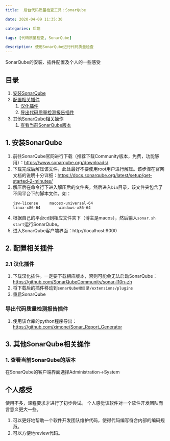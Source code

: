 ```yaml
---
title:  后台代码质量检查工具：SonarQube 

date: 2020-04-09 11:35:30

categories: 后端

tags: [代码质量检查, SonarQube] 

description: 使用SonarQube进行代码质量检查
---
```


SonarQube的安装、插件配置及个人的一些感受

<!-- more -->

## 目录
1. [安装SonarQube](#1)
2. [配置相关插件](#2)
    1. [汉化插件](#2.1)
    2. [导出代码质量检测报告插件](#2.2)
3. [其他SonarQube相关操作](#3)
    1. [查看当前SonarQube版本](#3.1)

## <span id="1">1. 安装SonarQube</span>
1. 前往SonarQube官网进行下载（推荐下载Community版本，免费，功能够用）：https://www.sonarqube.org/downloads/
2. 下载完成后解压该文件，此处最好不要使用root用户进行解压。该步骤在官网文档的说明十分详细：https://docs.sonarqube.org/latest/setup/get-started-2-minutes/ 
3. 解压后在命令行下进入解压后的文件夹，然后进入`bin`目录，该文件夹包含了不同平台下的脚本文件。如：
    ```
    jsw-license		macosx-universal-64
    linux-x86-64		windows-x86-64
    ```
4. 根据自己的平台cd到相应文件夹下（博主是macos），然后输入`sonar.sh start`运行SonarQube。
5. 进入SonarQube客户端界面：http://localhost:9000 

## <span id="2">2. 配置相关插件</span>

### <span id="2.1">2.1 汉化插件</span>
1. 下载汉化插件。一定要下载相应版本，否则可能会无法启动SonarQube：https://github.com/SonarQubeCommunity/sonar-l10n-zh
2. 将下载后的插件移动到`sonarQube根目录/extensions/plugins`
3. 重启SonarQube

### <span id="2.2">导出代码质量检测报告插件</span>
1. 使用该仓库的python程序导出：https://github.com/ximone/Sonar_Report_Generator

## <span id="3">3. 其他SonarQube相关操作</span>
### <span id="3.1">1. 查看当前SonarQube的版本</span>
在SonarQube的客户端界面选择Administration->System

## 个人感受
使用不多，课程要求才进行了初步尝试。
个人感觉该软件对一个软件开发团队而言意义更大一些。
1. 可以更好地帮助一个软件开发团队维护代码，使得代码编写符合内部的编码规范。
2. 可以方便地review代码。